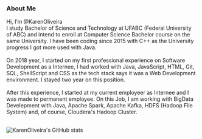 ### About Me<br/>
Hi, I’m @KarenOliveira<br/>
I study Bachelor of Science and Technology at UFABC (Federal University of ABC) and intend to enroll at Computer Science Bachelor course on the same University.
I have been coding since 2015 with C++ as the University progress I got more used with Java.<br/><br/>
On 2018 year, I started on my first professional experience on Software Development as a Internee, I had worked with Java, JavaScript, HTML, Git, SQL, ShellScript and CSS as the tech stack says it was a Web Development environment. I stayed two year on this position.<br/><br/>
After this experience, I started at my current employeer as Internee and I was made to permanent employee. On this Job, I am working with BigData Develepment with Java, Apache Spark, Apache Kafka, HDFS (Hadoop File System) and, of course, Cloudera's Hadoop Cluster.<br/><br/>

![KarenOliveira's GitHub stats](https://github-readme-stats.vercel.app/api?username=KarenOliveira&show_icons=true&theme=prussian)
